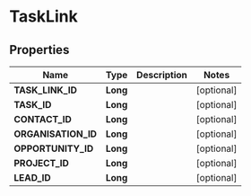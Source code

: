 
# TaskLink

## Properties
Name | Type | Description | Notes
------------ | ------------- | ------------- | -------------
**TASK_LINK_ID** | **Long** |  |  [optional]
**TASK_ID** | **Long** |  |  [optional]
**CONTACT_ID** | **Long** |  |  [optional]
**ORGANISATION_ID** | **Long** |  |  [optional]
**OPPORTUNITY_ID** | **Long** |  |  [optional]
**PROJECT_ID** | **Long** |  |  [optional]
**LEAD_ID** | **Long** |  |  [optional]



